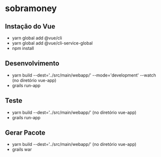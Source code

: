 # sobramoney

## Instação do Vue
* yarn global add @vue/cli
* yarn global add @vue/cli-service-global
* npm install

## Desenvolvimento
* yarn build --dest='../src/main/webapp/' --mode='development' --watch (no diretório vue-app)
* grails run-app


## Teste
* yarn build --dest='../src/main/webapp/' (no diretório vue-app)
* grails run-app


## Gerar Pacote
* yarn build --dest='../src/main/webapp/' (no diretório vue-app)
* grails war
